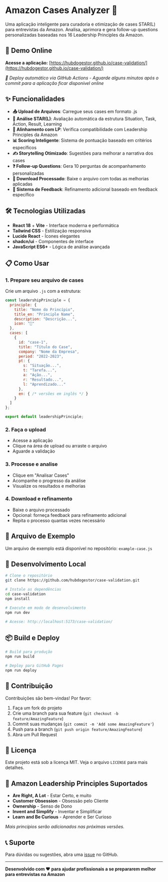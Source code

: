 # Amazon Cases Analyzer 🎯

Uma aplicação inteligente para curadoria e otimização de cases STAR(L) para entrevistas da Amazon. Analisa, aprimora e gera follow-up questions personalizadas baseadas nos 16 Leadership Principles da Amazon.

## 🚀 Demo Online

**Acesse a aplicação:** [https://hubdogestor.github.io/case-validation/](https://hubdogestor.github.io/case-validation/)

*🔄 Deploy automático via GitHub Actions - Aguarde alguns minutos após o commit para a aplicação ficar disponível online*

## ✨ Funcionalidades

- **📤 Upload de Arquivos**: Carregue seus cases em formato .js
- **🧠 Análise STAR(L)**: Avaliação automática da estrutura Situation, Task, Action, Result, Learning
- **🎯 Alinhamento com LP**: Verifica compatibilidade com Leadership Principles da Amazon
- **📊 Scoring Inteligente**: Sistema de pontuação baseado em critérios específicos
- **✍️ Storytelling Otimizado**: Sugestões para melhorar a narrativa dos cases
- **❓ Follow-up Questions**: Gera 10 perguntas de acompanhamento personalizadas
- **💾 Download Processado**: Baixe o arquivo com todas as melhorias aplicadas
- **🔄 Sistema de Feedback**: Refinamento adicional baseado em feedback específico

## 🛠️ Tecnologias Utilizadas

- **React 18** + **Vite** - Interface moderna e performática
- **Tailwind CSS** - Estilização responsiva
- **Lucide React** - Ícones elegantes
- **shadcn/ui** - Componentes de interface
- **JavaScript ES6+** - Lógica de análise avançada

## 📋 Como Usar

### 1. Prepare seu arquivo de cases

Crie um arquivo `.js` com a estrutura:

```javascript
const leadershipPrinciple = {
  principle: {
    title: "Nome do Princípio",
    title_en: "Principle Name",
    description: "Descrição...",
    icon: "🎯"
  },
  cases: [
    {
      id: "case-1",
      title: "Título do Case",
      company: "Nome da Empresa",
      period: "2022-2023",
      pt: {
        s: "Situação...",
        t: "Tarefa...",
        a: "Ação...",
        r: "Resultado...",
        l: "Aprendizado..."
      },
      en: { /* versões em inglês */ }
    }
  ]
};

export default leadershipPrinciple;
```

### 2. Faça o upload

- Acesse a aplicação
- Clique na área de upload ou arraste o arquivo
- Aguarde a validação

### 3. Processe e analise

- Clique em "Analisar Cases"
- Acompanhe o progresso da análise
- Visualize os resultados e melhorias

### 4. Download e refinamento

- Baixe o arquivo processado
- Opcional: forneça feedback para refinamento adicional
- Repita o processo quantas vezes necessário

## 🧪 Arquivo de Exemplo

Um arquivo de exemplo está disponível no repositório: `example-case.js`

## 🔧 Desenvolvimento Local

```bash
# Clone o repositório
git clone https://github.com/hubdogestor/case-validation.git

# Instale as dependências
cd case-validation
npm install

# Execute em modo de desenvolvimento
npm run dev

# Acesse: http://localhost:5173/case-validation/
```

## 📦 Build e Deploy

```bash
# Build para produção
npm run build

# Deploy para GitHub Pages
npm run deploy
```

## 🤝 Contribuição

Contribuições são bem-vindas! Por favor:

1. Faça um fork do projeto
2. Crie uma branch para sua feature (`git checkout -b feature/AmazingFeature`)
3. Commit suas mudanças (`git commit -m 'Add some AmazingFeature'`)
4. Push para a branch (`git push origin feature/AmazingFeature`)
5. Abra um Pull Request

## 📄 Licença

Este projeto está sob a licença MIT. Veja o arquivo `LICENSE` para mais detalhes.

## 🎯 Amazon Leadership Principles Suportados

- **Are Right, A Lot** - Estar Certo, e muito
- **Customer Obsession** - Obsessão pelo Cliente  
- **Ownership** - Senso de Dono
- **Invent and Simplify** - Inventar e Simplificar
- **Learn and Be Curious** - Aprender e Ser Curioso

*Mais princípios serão adicionados nas próximas versões.*

## 📞 Suporte

Para dúvidas ou sugestões, abra uma [issue](https://github.com/hubdogestor/case-validation/issues) no GitHub.

---

**Desenvolvido com ❤️ para ajudar profissionais a se prepararem melhor para entrevistas na Amazon**